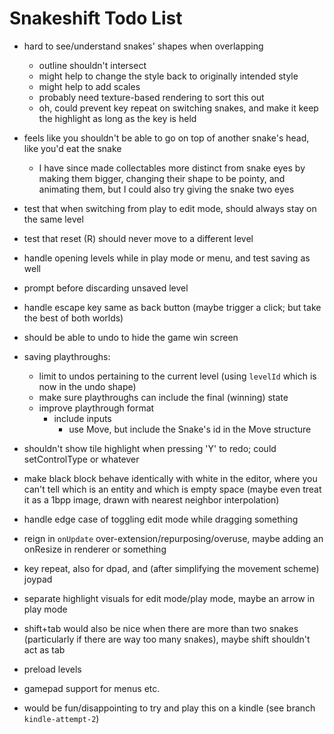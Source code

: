 # Snakeshift Todo List

- hard to see/understand snakes' shapes when overlapping
  - outline shouldn't intersect 
  - might help to change the style back to originally intended style
  - might help to add scales
  - probably need texture-based rendering to sort this out
  - oh, could prevent key repeat on switching snakes, and make it keep the highlight as long as the key is held
- feels like you shouldn't be able to go on top of another snake's head, like you'd eat the snake
  - I have since made collectables more distinct from snake eyes by making them bigger, changing their shape to be pointy, and animating them, but I could also try giving the snake two eyes

- test that when switching from play to edit mode, should always stay on the same level
- test that reset (R) should never move to a different level
- handle opening levels while in play mode or menu, and test saving as well
- prompt before discarding unsaved level
- handle escape key same as back button (maybe trigger a click; but take the best of both worlds)
- should be able to undo to hide the game win screen

- saving playthroughs:
  - limit to undos pertaining to the current level (using `levelId` which is now in the undo shape)
  - make sure playthroughs can include the final (winning) state
  - improve playthrough format
    - include inputs
      - use Move, but include the Snake's id in the Move structure

- shouldn't show tile highlight when pressing 'Y' to redo; could setControlType or whatever
- make black block behave identically with white in the editor, where you can't tell which is an entity and which is empty space (maybe even treat it as a 1bpp image, drawn with nearest neighbor interpolation)
- handle edge case of toggling edit mode while dragging something
- reign in `onUpdate` over-extension/repurposing/overuse, maybe adding an onResize in renderer or something
- key repeat, also for dpad, and (after simplifying the movement scheme) joypad
- separate highlight visuals for edit mode/play mode, maybe an arrow in play mode
- shift+tab would also be nice when there are more than two snakes (particularly if there are way too many snakes), maybe shift shouldn't act as tab
- preload levels
- gamepad support for menus etc.
- would be fun/disappointing to try and play this on a kindle (see branch `kindle-attempt-2`)

